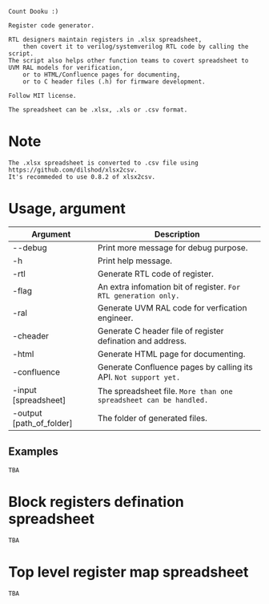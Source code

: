     Count Dooku :)

    Register code generator.

    RTL designers maintain registers in .xlsx spreadsheet,
        then covert it to verilog/systemverilog RTL code by calling the script.
    The script also helps other function teams to covert spreadsheet to UVM RAL models for verification,
        or to HTML/Confluence pages for documenting,
        or to C header files (.h) for firmware development.
    
    Follow MIT license.

    The spreadsheet can be .xlsx, .xls or .csv format.

# Note

    The .xlsx spreadsheet is converted to .csv file using https://github.com/dilshod/xlsx2csv.
    It's recommeded to use 0.8.2 of xlsx2csv.

# Usage, argument
| Argument | Description |
| - | - |
| --debug | Print more message for debug purpose. |
| -h | Print help message. |
| -rtl | Generate RTL code of register. |
| -flag | An extra infomation bit of register. `For RTL generation only.` |
| -ral | Generate UVM RAL code for verfication engineer. |
| -cheader | Generate C header file of register defination and address. |
| -html | Generate HTML page for documenting. |
| -confluence | Generate Confluence pages by calling its API. `Not support yet.` |
| -input [spreadsheet] | The spreadsheet file. `More than one spreadsheet can be handled.`|
| -output [path_of_folder] | The folder of generated files. |
## Examples

    TBA

# Block registers defination spreadsheet

    TBA

# Top level register map spreadsheet

    TBA
